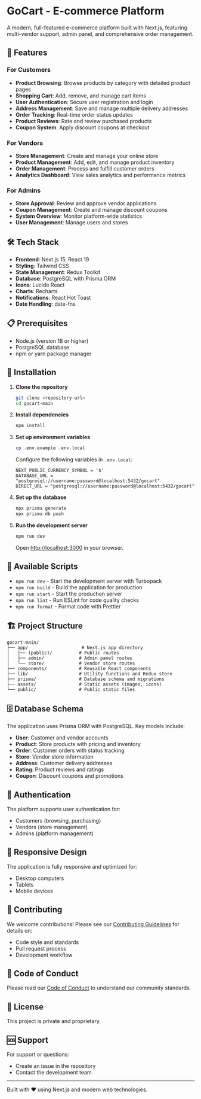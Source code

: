 # GoCart - E-commerce Platform

A modern, full-featured e-commerce platform built with Next.js, featuring multi-vendor support, admin panel, and comprehensive order management.


## 🚀 Features

### For Customers

- **Product Browsing**: Browse products by category with detailed product pages
- **Shopping Cart**: Add, remove, and manage cart items
- **User Authentication**: Secure user registration and login
- **Address Management**: Save and manage multiple delivery addresses
- **Order Tracking**: Real-time order status updates
- **Product Reviews**: Rate and review purchased products
- **Coupon System**: Apply discount coupons at checkout

### For Vendors

- **Store Management**: Create and manage your online store
- **Product Management**: Add, edit, and manage product inventory
- **Order Management**: Process and fulfill customer orders
- **Analytics Dashboard**: View sales analytics and performance metrics

### For Admins

- **Store Approval**: Review and approve vendor applications
- **Coupon Management**: Create and manage discount coupons
- **System Overview**: Monitor platform-wide statistics
- **User Management**: Manage users and stores

## 🛠️ Tech Stack

- **Frontend**: Next.js 15, React 19
- **Styling**: Tailwind CSS
- **State Management**: Redux Toolkit
- **Database**: PostgreSQL with Prisma ORM
- **Icons**: Lucide React
- **Charts**: Recharts
- **Notifications**: React Hot Toast
- **Date Handling**: date-fns

## 📋 Prerequisites

- Node.js (version 18 or higher)
- PostgreSQL database
- npm or yarn package manager

## 🚀 Installation

1. **Clone the repository**

   ```bash
   git clone <repository-url>
   cd gocart-main
   ```

2. **Install dependencies**

   ```bash
   npm install
   ```

3. **Set up environment variables**

   ```bash
   cp .env.example .env.local
   ```

   Configure the following variables in `.env.local`:

   ```env
   NEXT_PUBLIC_CURRENCY_SYMBOL = '$'
   DATABASE_URL = "postgresql://username:password@localhost:5432/gocart"
   DIRECT_URL = "postgresql://username:password@localhost:5432/gocart"
   ```

4. **Set up the database**

   ```bash
   npx prisma generate
   npx prisma db push
   ```

5. **Run the development server**

   ```bash
   npm run dev
   ```

   Open [http://localhost:3000](http://localhost:3000) in your browser.

## 📜 Available Scripts

- `npm run dev` - Start the development server with Turbopack
- `npm run build` - Build the application for production
- `npm run start` - Start the production server
- `npm run lint` - Run ESLint for code quality checks
- `npm run format` - Format code with Prettier

## 🏗️ Project Structure

```
gocart-main/
├── app/                    # Next.js app directory
│   ├── (public)/          # Public routes
│   ├── admin/             # Admin panel routes
│   └── store/             # Vendor store routes
├── components/            # Reusable React components
├── lib/                   # Utility functions and Redux store
├── prisma/                # Database schema and migrations
├── assets/                # Static assets (images, icons)
└── public/                # Public static files
```

## 🗄️ Database Schema

The application uses Prisma ORM with PostgreSQL. Key models include:

- **User**: Customer and vendor accounts
- **Product**: Store products with pricing and inventory
- **Order**: Customer orders with status tracking
- **Store**: Vendor store information
- **Address**: Customer delivery addresses
- **Rating**: Product reviews and ratings
- **Coupon**: Discount coupons and promotions

## 🔐 Authentication

The platform supports user authentication for:

- Customers (browsing, purchasing)
- Vendors (store management)
- Admins (platform management)

## 📱 Responsive Design

The application is fully responsive and optimized for:

- Desktop computers
- Tablets
- Mobile devices

## 🤝 Contributing

We welcome contributions! Please see our [Contributing Guidelines](CONTRIBUTING.md) for details on:

- Code style and standards
- Pull request process
- Development workflow

## 📄 Code of Conduct

Please read our [Code of Conduct](CODE_OF_CONDUCT.md) to understand our community standards.

## 📄 License

This project is private and proprietary.

## 🆘 Support

For support or questions:

- Create an issue in the repository
- Contact the development team

---

Built with ❤️ using Next.js and modern web technologies.
